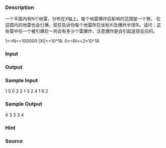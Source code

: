 
### Description
一个平面内有N个地雷，分布在X轴上。每个地雷爆炸后影响的范围是一个贺。
在这圆内的地雷也会引爆。现在告诉你每个地雷所在坐标Xi及爆炸半径Ri。请问：这些雷中任一个被引爆后一共会有多少个雷爆炸，注意爆炸是会引起连锁反应的。

1<=N<=100000 |Xi|<=10^18. 0<=Ri<=2*10^18
### Input

### Output

### Sample Input
1
5
0 2
2 1
3 2
4 1
6 2
### Sample Output
4 3 3 3 4
### Hint

### Source
